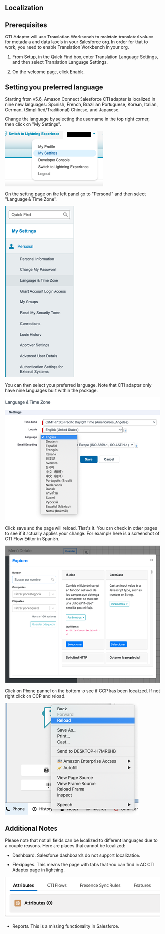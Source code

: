 <h2 class="toc">Localization</h2>

## Prerequisites

CTI Adapter will use Translation Workbench to maintain translated values for metadata and data labels in your Salesforce org. In order for that to work, you need to enable Translation Workbench in your org.

1. From Setup, in the Quick Find box, enter Translation Language Settings, and then select Translation Language Settings.

2. On the welcome page, click Enable.

## Setting you preferred language

Starting from v5.6, Amazon Connect Salesforce CTI adapter is localized in nine new languages: Spanish, French, Brazilian Portuguese, Korean, Italian, German, (Simplified/Traditional) Chinese, and Japanese.

Change the language by selecting the username in the top right corner, then click on "My Settings".

<img src="../media/localization-1.png">

On the setting page on the left panel go to "Personal" and then select "Language & Time Zone".

<img src="../media/localization-2.png">

You can then select your preferred language. Note that CTI adapter only have nine languages built within the package.

<img src="../media/localization-3.png">

Click save and the page will reload. That's it. You can check in other pages to see if it actually applies your change. For example here is a screenshot of CTI Flow Editor in Spanish.

<img src="../media/localization-4.png">

Click on Phone pannel on the bottom to see if CCP has been localized. If not right click on CCP and reload.

<img src="../media/localization-5.png">

## Additional Notes

Please note that not all fields can be localized to different languages due to a couple reasons. Here are places that cannot be localized:

- Dashboard. Salesforce dashboards do not support localization.

- Flexipages. This means the page with tabs that you can find in AC CTI Adapter page in lightning.

<img src="../media/localization-6.png">

- Reports. This is a missing functionality in Salesforce.
